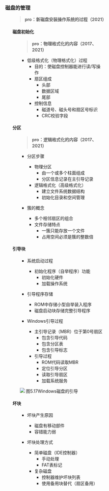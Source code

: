 <div style="float: left; width: 64%; padding: 1%;">

### 磁盘的管理

<ul>

> **pro：新磁盘安装操作系统的过程（2021）**

#### 磁盘初始化

<ul>

> **pro：物理格式化的内容（2017、2021）**

- 低级格式化（物理格式化）过程
  - 目的：使磁盘控制器能进行读/写操作
  - 扇区组成
    - 头部
    - 数据区域
    - 尾部
  - 控制信息
    - 磁道号、磁头号和扇区号标识
    - CRC校验字段

</ul>

#### 分区

<ul>

> **pro：逻辑格式化的内容（2017、2021）**

- 分区步骤
  - 物理分区
    - 由一个或多个柱面组成
    - 分区信息记录在主引导记录
  - 逻辑格式化（高级格式化）
    - 建立文件系统数据结构
    - 初始化目录和空间管理

- 簇的概念
  - 多个相邻扇区的组合
  - 文件存储特点
    - 一簇只能存放一个文件
    - 占用空间必须是簇的整数倍

</ul>

#### 引导块

<ul>

- 系统启动过程
  - 初始化程序（自举程序）功能
    - 初始化硬件
    - 加载操作系统

- 引导程序存储
  - ROM中存储小型自举装入程序
  - 磁盘启动块存储完整引导程序

- Windows引导过程
  - 主引导记录（MBR）位于第0号扇区
    - 包含引导代码
    - 包含分区表
    - 包含引导标志
  - 引导过程
    - ROM代码读取MBR
    - 定位引导分区
    - 读取引导扇区
    - 加载系统服务

![](https://cdn-mineru.openxlab.org.cn/model-mineru/prod/b7c95873944cd60dc13dbc53e4afbb793e28c58949c335a8d0cf871b51830251.jpg)
图5.17Windows磁盘的引导

</ul>

#### 坏块

<ul>

- 坏块产生原因
  - 磁盘有移动部件
  - 容错能力弱

- 坏块处理方式
  - 简单磁盘（IDE控制器）
    - 手动处理
    - FAT表标记
  - 复杂磁盘
    - 控制器维护坏块列表
    - 使用备用块替代（扇区备用）

</ul>

</ul>
</div>
<div style="float: right; width: 26%; padding: 1%;">

</div>
<div style="clear: both;"></div>
